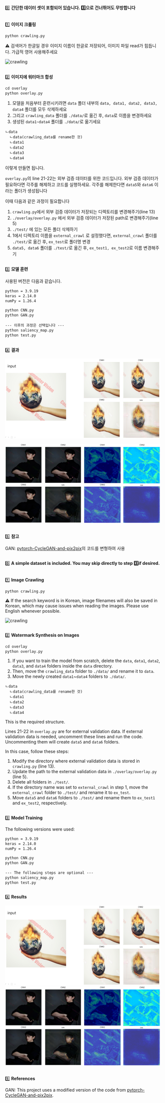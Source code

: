 0️⃣ **간단한 데이터 셋이 포함되어 있습니다. 3️⃣으로 건너뛰어도 무방합니다**

##

1️⃣ **이미지 크롤링**
```
python crawling.py
```
⚠️ 검색어가 한글일 경우 이미지 이름이 한글로 저장되어, 이미지 파일 read가 힘듭니다. 가급적 영어 사용해주세요

![crawling](/MD/crawling.gif) 

##

2️⃣ **이미지에 워터마크 합성**

```
cd overlay
python overlay.py
```

1. 모델을 처음부터 훈련시키려면 `data` 폴더 내부의 `data, data1, data2, data3, data4` 폴더를 모두 삭제하세요
2. 그리고 `crawling_data` 폴더를 `./data/`로 옮긴 후, `data`로 이름을 변경하세요
3. 생성된 `data1~data4` 폴더를 `./data/`로 옮기세요

```
ㄴdata
  ㄴdata(crawling_data를 rename한 것)
  ㄴdata1
  ㄴdata2
  ㄴdata3
  ㄴdata4
```

이렇게 만들면 됩니다.

`overlay.py`의 line 21-22는 외부 검증 데이터를 위한 코드입니다. 외부 검증 데이터가 필요하다면 각주를 해제하고 코드를 실행하세요. 각주를 해제한다면 `data5`와 `data6` 이라는 폴더가 생성됩니다

이때 다음과 같은 과정이 필요합니다
1. `crawling.py`에서 외부 검증 데이터가 저장되는 디렉토리를 변경해주기(line 13)
2. `./overlay/overlay.py` 에서 외부 검증 데이터가 저장된 path로 변경해주기(line 5)
3. `./test/` 에 있는 모든 폴더 삭제하기
4. 1에서 디렉토리 이름을 `external_crawl` 로 설정했다면, `external_crawl` 폴더를 `./test/`로 옮긴 후, `ex_test`로 폴더명 변경
5. `data5, data6` 폴더를 `./test/`로 옮긴 후, `ex_test1, ex_test2`로 이름 변경해주기

##

3️⃣ **모델 훈련**


사용된 버전은 다음과 같습니다. 
```
python = 3.9.19
keras = 2.14.0
numPy = 1.26.4
```

```
python CNN.py
python GAN.py

--- 이후의 과정은 선택입니다 ---
python saliency_map.py
python test.py
```

## 
4️⃣ **결과**

![result](/MD/result.png) 

![sal](/MD/sal.png)   

##
5️⃣ **참고**

GAN: [pytorch-CycleGAN-and-pix2pix](https://github.com/junyanz/pytorch-CycleGAN-and-pix2pix.git)의 코드를 변형하여 사용

##
##

0️⃣ **A simple dataset is included. You may skip directly to step 3️⃣if desired.**

##

1️⃣ **Image Crawling**
```
python crawling.py
```
⚠️ If the search keyword is in Korean, image filenames will also be saved in Korean, which may cause issues when reading the images. Please use English whenever possible.

![crawling](/MD/crawling.gif) 

##

2️⃣ **Watermark Synthesis on Images**

```
cd overlay
python overlay.py
```

1. If you want to train the model from scratch, delete the `data`, `data1`, `data2`, `data3`, and `data4` folders inside the `data` directory.
2. Then, move the `crawling_data` folder to `./data/` and rename it to `data`.
3. Move the newly created `data1`~`data4` folders to `./data/`.


```
ㄴdata
  ㄴdata(crawling_data를 rename한 것)
  ㄴdata1
  ㄴdata2
  ㄴdata3
  ㄴdata4
```

This is the required structure.

Lines 21-22 in `overlay.py` are for external validation data. If external validation data is needed, uncomment these lines and run the code. Uncommenting them will create `data5` and `data6` folders.

In this case, follow these steps:
1. Modify the directory where external validation data is stored in `crawling.py` (line 13).
2. Update the path to the external validation data in `./overlay/overlay.py` (line 5).
3. Delete all folders in `./test/`.
4. If the directory name was set to `external_crawl` in step 1, move the `external_crawl` folder to `./test/` and rename it to `ex_test`.
5. Move `data5` and `data6` folders to `./test/` and rename them to `ex_test1` and `ex_test2`, respectively.


##

3️⃣ **Model Training**


The following versions were used: 
```
python = 3.9.19
keras = 2.14.0
numPy = 1.26.4
```

```
python CNN.py
python GAN.py

--- The following steps are optional ---
python saliency_map.py
python test.py
```

## 
4️⃣ **Results**

![result](/MD/result.png) 
![sal](/MD/sal.png)   

##
5️⃣ **References**

GAN: This project uses a modified version of the code from [pytorch-CycleGAN-and-pix2pix](https://github.com/junyanz/pytorch-CycleGAN-and-pix2pix.git).
